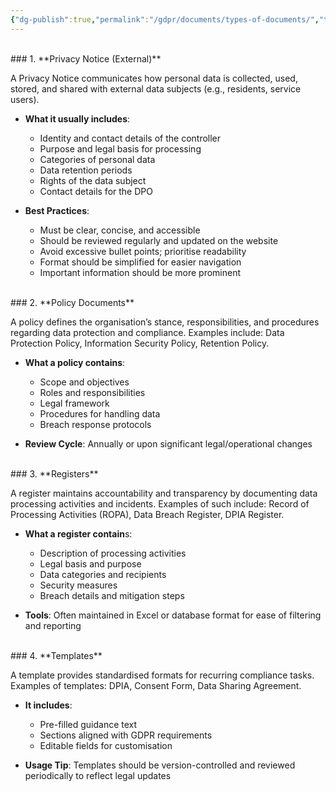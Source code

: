 ```yaml
---
{"dg-publish":true,"permalink":"/gdpr/documents/types-of-documents/","title":["Types of Documents"]}
---
```


<br>
### 1. **Privacy Notice (External)**

A Privacy Notice communicates how personal data is collected, used, stored, and shared with external data subjects (e.g., residents, service users).

- **What it usually includes**:
    - Identity and contact details of the controller
    - Purpose and legal basis for processing
    - Categories of personal data
    - Data retention periods
    - Rights of the data subject
    - Contact details for the DPO

- **Best Practices**:
    - Must be clear, concise, and accessible
    - Should be reviewed regularly and updated on the website
    - Avoid excessive bullet points; prioritise readability
    - Format should be simplified for easier navigation
    - Important information should be more prominent

<br>
### 2. **Policy Documents**

A policy defines the organisation’s stance, responsibilities, and procedures regarding data protection and compliance. Examples include: Data Protection Policy, Information Security Policy, Retention Policy.

- **What a policy contains**:
    - Scope and objectives
    - Roles and responsibilities
    - Legal framework
    - Procedures for handling data
    - Breach response protocols
    
- **Review Cycle**: Annually or upon significant legal/operational changes

<br>
### 3. **Registers**

A register maintains accountability and transparency by documenting data processing activities and incidents. Examples of such include: Record of Processing Activities (ROPA), Data Breach Register, DPIA Register.

- **What a register contain**s:
    - Description of processing activities
    - Legal basis and purpose
    - Data categories and recipients
    - Security measures
    - Breach details and mitigation steps
    
- **Tools**: Often maintained in Excel or database format for ease of filtering and reporting

<br>
### 4. **Templates**

A template provides standardised formats for recurring compliance tasks. Examples of templates: DPIA, Consent Form, Data Sharing Agreement.

- **It includes**:
    - Pre-filled guidance text
    - Sections aligned with GDPR requirements
    - Editable fields for customisation
    
- **Usage Tip**: Templates should be version-controlled and reviewed periodically to reflect legal updates

